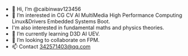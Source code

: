 - 👋 Hi, I’m @caibinwav123456
- 👀 I’m interested in CG CV AI MultiMedia High Performance Computing Linux&Drivers Embedded Systems Boot.
- I'm also interested in fundamental maths and physics theories.
- 🌱 I’m currently learning D3D AI UEV.
- 💞️ I’m looking to collaborate on FPM.
- 📫 Contact 342571403@qq.com

<!---
caibinwav123456/caibinwav123456 is a ✨ special ✨ repository because its `README.md` (this file) appears on your GitHub profile.
You can click the Preview link to take a look at your changes.
--->
